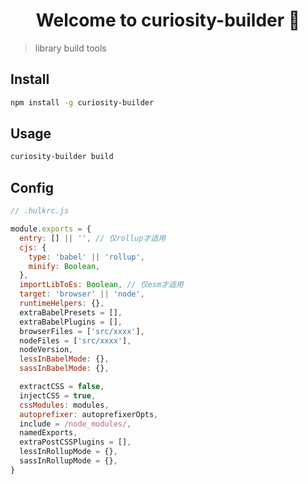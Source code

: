 <h1 align="center">Welcome to curiosity-builder 👋</h1>

> library build tools

## Install

```sh
npm install -g curiosity-builder
```

## Usage

```sh
curiosity-builder build
```

## Config

```js
// .hulkrc.js

module.exports = {
  entry: [] || '', // 仅rollup才适用
  cjs: {
    type: 'babel' || 'rollup',
    minify: Boolean,
  },
  importLibToEs: Boolean, // 仅esm才适用
  target: 'browser' || 'node',
  runtimeHelpers: {},
  extraBabelPresets = [],
  extraBabelPlugins = [],
  browserFiles = ['src/xxxx'],
  nodeFiles = ['src/xxxx'],
  nodeVersion,
  lessInBabelMode: {},
  sassInBabelMode: {},

  extractCSS = false,
  injectCSS = true,
  cssModules: modules,
  autoprefixer: autoprefixerOpts,
  include = /node_modules/,
  namedExports,
  extraPostCSSPlugins = [],
  lessInRollupMode = {},
  sassInRollupMode = {},
}
```
